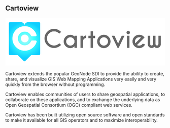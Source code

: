 ## **Cartoview**


![Cartoview](img\Cartoview-logo.png)



Cartoview extends the popular GeoNode SDI to provide the ability to create, share, and visualize GIS Web Mapping Applications very easily and very quickly from the browser without programming.

Cartoview enables communities of users to share geospatial applications, to collaborate on these applications, and to exchange the underlying data as Open Geospatial Consortium (OGC) compliant web services.

Cartoview has been built utilizing open source software and open standards to make it available for all GIS operators and to maximize interoperability.

